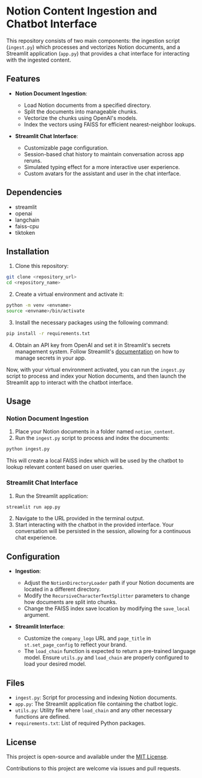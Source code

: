 # Notion Content Ingestion and Chatbot Interface

This repository consists of two main components: the ingestion script (`ingest.py`) which processes and vectorizes Notion documents, and a Streamlit application (`app.py`) that provides a chat interface for interacting with the ingested content.

## Features

- **Notion Document Ingestion**:

  - Load Notion documents from a specified directory.
  - Split the documents into manageable chunks.
  - Vectorize the chunks using OpenAI's models.
  - Index the vectors using FAISS for efficient nearest-neighbor lookups.

- **Streamlit Chat Interface**:
  - Customizable page configuration.
  - Session-based chat history to maintain conversation across app reruns.
  - Simulated typing effect for a more interactive user experience.
  - Custom avatars for the assistant and user in the chat interface.

## Dependencies

- streamlit
- openai
- langchain
- faiss-cpu
- tiktoken

## Installation

1. Clone this repository:

```bash
git clone <repository_url>
cd <repository_name>
```

2. Create a virtual environment and activate it:

```bash
python -m venv <envname>
source <envname>/bin/activate
```

3. Install the necessary packages using the following command:

```bash
pip install -r requirements.txt
```

4. Obtain an API key from OpenAI and set it in Streamlit's secrets management system. Follow Streamlit's [documentation](https://docs.streamlit.io/library/api-reference/secrets) on how to manage secrets in your app.

Now, with your virtual environment activated, you can run the `ingest.py` script to process and index your Notion documents, and then launch the Streamlit app to interact with the chatbot interface.

## Usage

### Notion Document Ingestion

1. Place your Notion documents in a folder named `notion_content`.
2. Run the `ingest.py` script to process and index the documents:

```bash
python ingest.py
```

This will create a local FAISS index which will be used by the chatbot to lookup relevant content based on user queries.

### Streamlit Chat Interface

1. Run the Streamlit application:

```bash
streamlit run app.py
```

2. Navigate to the URL provided in the terminal output.
3. Start interacting with the chatbot in the provided interface. Your conversation will be persisted in the session, allowing for a continuous chat experience.

## Configuration

- **Ingestion**:

  - Adjust the `NotionDirectoryLoader` path if your Notion documents are located in a different directory.
  - Modify the `RecursiveCharacterTextSplitter` parameters to change how documents are split into chunks.
  - Change the FAISS index save location by modifying the `save_local` argument.

- **Streamlit Interface**:
  - Customize the `company_logo` URL and `page_title` in `st.set_page_config` to reflect your brand.
  - The `load_chain` function is expected to return a pre-trained language model. Ensure `utils.py` and `load_chain` are properly configured to load your desired model.

## Files

- `ingest.py`: Script for processing and indexing Notion documents.
- `app.py`: The Streamlit application file containing the chatbot logic.
- `utils.py`: Utility file where `load_chain` and any other necessary functions are defined.
- `requirements.txt`: List of required Python packages.

## License

This project is open-source and available under the [MIT License](LICENSE).

Contributions to this project are welcome via issues and pull requests.
